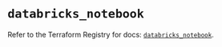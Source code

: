 # `databricks_notebook`

Refer to the Terraform Registry for docs: [`databricks_notebook`](https://registry.terraform.io/providers/databricks/databricks/1.34.0/docs/resources/notebook).

